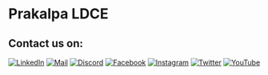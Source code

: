 # Prakalpa LDCE

## Contact us on:

[![LinkedIn](https://img.shields.io/badge/LinkedIn-0077B5?style=for-the-badge&logo=linkedin&logoColor=white)](https://www.linkedin.com/company/prakalpa-ldce/)
[![Mail](https://img.shields.io/badge/Gmail-D14836?style=for-the-badge&logo=gmail&logoColor=white)](prakalpa@ldce.ac.in)
[![Discord](https://img.shields.io/badge/Discord-5865F2?style=for-the-badge&logo=discord&logoColor=white)](https://discord.gg/PnmYkBH6Nu)
[![Facebook](https://img.shields.io/badge/Facebook-1877F2?style=for-the-badge&logo=facebook&logoColor=white)](https://www.facebook.com/ldce1prakalpa/)
[![Instagram](https://img.shields.io/badge/Instagram-E4405F?style=for-the-badge&logo=instagram&logoColor=white)](https://instagram.com/ldce_prakalpa?utm_medium=copy_link)
[![Twitter](https://img.shields.io/badge/Twitter-1DA1F2?style=for-the-badge&logo=twitter&logoColor=white)](https://twitter.com/ldce_prakalpa?t=wzbY8GKEpwhN0Dp5J_wl6w&s=08)
[![YouTube](https://img.shields.io/badge/YouTube-FF0000?style=for-the-badge&logo=youtube&logoColor=white)](https://youtube.com/channel/UCHP_1nqGne-uwDtsRWrvOMA)
